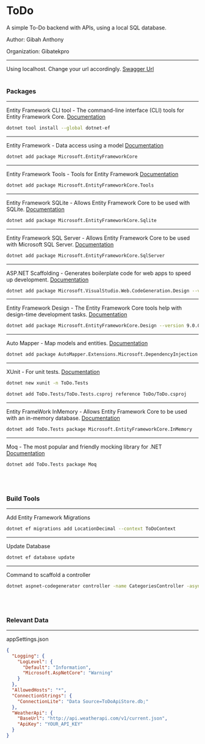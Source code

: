 # ToDo
 A simple To-Do backend with APIs, using a local SQL database.

Author: Gibah Anthony

Organization: Gibatekpro


***
Using localhost. Change your url accordingly. 
[Swagger Url](http://localhost:5157/swagger/index.html)
<br><br>
### Packages
***
Entity Framework CLI tool - The command-line interface (CLI) tools for Entity Framework Core. [Documentation](https://learn.microsoft.com/en-us/ef/core/cli/dotnet)
```bash
dotnet tool install --global dotnet-ef
```

***
Entity Framework - Data access using a model [Documentation](https://learn.microsoft.com/en-us/ef/core/)

```bash
dotnet add package Microsoft.EntityFrameworkCore
```

***
Entity Framework Tools - Tools for Entity Framework [Documentation](https://learn.microsoft.com/en-us/ef/core/)

```bash
dotnet add package Microsoft.EntityFrameworkCore.Tools
```

***
Entity Framework SQLite - Allows Entity Framework Core to be used with SQLite. [Documentation](https://learn.microsoft.com/en-us/ef/core/providers/sqlite/?tabs=dotnet-core-cli)
```bash
dotnet add package Microsoft.EntityFrameworkCore.Sqlite
```

***
Entity Framework SQL Server - Allows Entity Framework Core to be used with Microsoft SQL Server. [Documentation](https://learn.microsoft.com/en-us/ef/core/)
```bash
dotnet add package Microsoft.EntityFrameworkCore.SqlServer
```

***
ASP.NET Scaffolding - Generates boilerplate code for web apps to speed up development. [Documentation](https://learn.microsoft.com/en-us/ef/core/cli/dotnet)
```bash
dotnet add package Microsoft.VisualStudio.Web.CodeGeneration.Design --version 9.0.0
```

***
Entity Framework Design - The Entity Framework Core tools help with design-time development tasks. [Documentation](https://learn.microsoft.com/en-us/dotnet/api/system.device.location.geocoordinate?view=netframework-4.8.1)
```bash
dotnet add package Microsoft.EntityFrameworkCore.Design --version 9.0.0
```

***
Auto Mapper - Map models and entities. [Documentation](https://docs.automapper.org/en/stable/)
```bash
dotnet add package AutoMapper.Extensions.Microsoft.DependencyInjection
```

***
XUnit - For unit tests. [Documentation](https://learn.microsoft.com/en-us/dotnet/core/testing/unit-testing-with-dotnet-test)
```bash
dotnet new xunit -n ToDo.Tests
```
```bash
dotnet add ToDo.Tests/ToDo.Tests.csproj reference ToDo/ToDo.csproj
```

***
Entity FrameWork InMemory - Allows Entity Framework Core to be used with an in-memory database. [Documentation](https://learn.microsoft.com/en-us/ef/core/providers/in-memory/?tabs=dotnet-core-cli)
```bash
dotnet add ToDo.Tests package Microsoft.EntityFrameworkCore.InMemory
```

***
Moq - The most popular and friendly mocking library for .NET [Documentation](https://github.com/devlooped/moq)
```bash
dotnet add ToDo.Tests package Moq
```


<br><br>
### Build Tools

***
Add Entity Framework Migrations
```bash
dotnet ef migrations add LocationDecimal --context ToDoContext
```

***
Update Database
```bash
dotnet ef database update
```

***
Command to scaffold a controller
```bash
dotnet aspnet-codegenerator controller -name CategoriesController -async -api -m Category -dc ToDoContext -outDir Controllers
```

<br><br>
### Relevant Data
***
appSettings.json
```json
{
  "Logging": {
    "LogLevel": {
      "Default": "Information",
      "Microsoft.AspNetCore": "Warning"
    }
  },
  "AllowedHosts": "*",
  "ConnectionStrings": {
    "ConnectionLite": "Data Source=ToDoApiStore.db;"
  },
  "WeatherApi": {
    "BaseUrl": "http://api.weatherapi.com/v1/current.json",
    "ApiKey": "YOUR_API_KEY"
  }
}
```